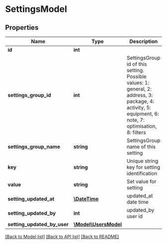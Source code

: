 # SettingsModel

## Properties
Name | Type | Description | Notes
------------ | ------------- | ------------- | -------------
**id** | **int** |  | [optional] 
**settings_group_id** | **int** | SettingsGroup id of this setting. Possible values: 1: general, 2: address, 3: package, 4: activity, 5: equipment, 6: note, 7: optimisation, 8: filters | [optional] 
**settings_group_name** | **string** | SettingsGroup name of this setting | [optional] 
**key** | **string** | Unique string key for setting identification | [optional] 
**value** | **string** | Set value for setting | [optional] 
**setting_updated_at** | [**\DateTime**](\DateTime.md) | updated_at date time | [optional] 
**setting_updated_by** | **int** | updated_by user id | [optional] 
**setting_updated_by_user** | [**\Model\UsersModel**](UsersModel.md) |  | [optional] 

[[Back to Model list]](../README.md#documentation-for-models) [[Back to API list]](../README.md#documentation-for-api-endpoints) [[Back to README]](../README.md)


